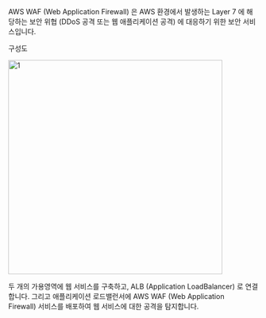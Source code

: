 AWS WAF (Web Application Firewall) 은 AWS 환경에서 발생하는 Layer 7 에 해당하는 보안 위협 (DDoS 공격 또는 웹 애플리케이션 공격) 에 대응하기 위한 보안 서비스입니다.

구성도
<br>

<img width="431" alt="1" src="https://github.com/greeneryjin/Engineering-Blog/assets/87289562/b6eb8e31-ab57-4d61-aecd-a0024d20e5f3">

두 개의 가용영역에 웹 서비스를 구축하고, ALB (Application LoadBalancer) 로 연결합니다. 그리고 애플리케이션 로드밸런서에 AWS WAF (Web Application Firewall) 서비스를 배포하여 웹 서비스에 대한 공격을 탐지합니다.
